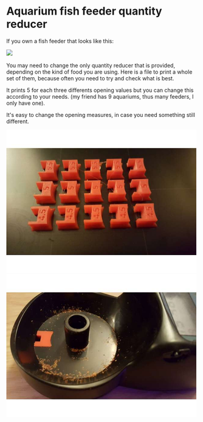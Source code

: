# Aquarium fish feeder quantity reducer

If you own a fish feeder that looks like this:

<img src="https://github.com/reivaxy/aquariumFeeder/blob/master/resources/feeder.jpg?raw=true" width="500"/>

You may need to change the only quantity reducer that is provided, depending on the kind of food you are using.
Here is a file to print a whole set of them, because often you need to try and check what is best.

It prints 5 for each three differents opening values but you can change this according to your needs.
(my friend has 9 aquariums, thus many feeders, I only have one).

It's easy to change the opening measures, in case you need something still different.

<img src="https://github.com/reivaxy/aquariumFeeder/blob/master/resources/set.jpg?raw=true" width="500"/>


<img src="https://github.com/reivaxy/aquariumFeeder/blob/master/resources/inPlace.jpg?raw=true" width="500"/>